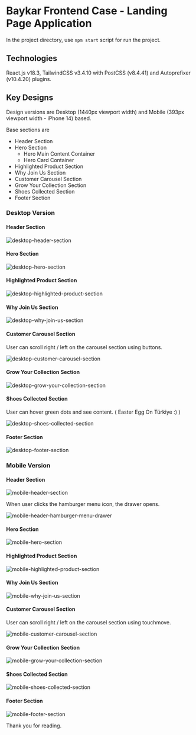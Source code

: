 # Baykar Frontend Case - Landing Page Application

In the project directory, use `npm start` script for run the project.

## Technologies

React.js v18.3, TailwindCSS v3.4.10 with PostCSS (v8.4.41) and Autoprefixer (v10.4.20) plugins.

## Key Designs

Design versions are Desktop (1440px viewport width) and Mobile (393px viewport width - iPhone 14) based.

Base sections are
- Header Section
- Hero Section
  - Hero Main Content Container
  - Hero Card Container
- Highlighted Product Section
- Why Join Us Section
- Customer Carousel Section
- Grow Your Collection Section
- Shoes Collected Section
- Footer Section

### Desktop Version

#### Header Section

![desktop-header-section](https://github.com/user-attachments/assets/b2117579-0b01-470a-9f33-165fe6806134)

#### Hero Section

![desktop-hero-section](https://github.com/user-attachments/assets/9480742e-03d0-4109-89ce-6d4a1931ab16)

#### Highlighted Product Section

![desktop-highlighted-product-section](https://github.com/user-attachments/assets/a6d3003b-af58-4b7f-a3aa-f5d94765e1f6)

#### Why Join Us Section

![desktop-why-join-us-section](https://github.com/user-attachments/assets/d9c399a5-6290-4f13-ae9b-30131bf0c277)

#### Customer Carousel Section

User can scroll right / left on the carousel section using buttons.

![desktop-customer-carousel-section](https://github.com/user-attachments/assets/b7469d0b-9fde-466f-b0a2-1dd56d85b013)

#### Grow Your Collection Section

![desktop-grow-your-collection-section](https://github.com/user-attachments/assets/6181cf31-e07f-4bf8-9130-7c0bfd4c89ff)

#### Shoes Collected Section

User can hover green dots and see content. ( Easter Egg On Türkiye :) )

![desktop-shoes-collected-section](https://github.com/user-attachments/assets/dfff139d-30ba-4282-b119-18f489fec32d)

#### Footer Section

![desktop-footer-section](https://github.com/user-attachments/assets/ae288007-e164-4c54-98ef-4618558503e3)

### Mobile Version

#### Header Section

![mobile-header-section](https://github.com/user-attachments/assets/d22aeb47-569b-4b62-a728-70c8e4f6c801)

When user clicks the hamburger menu icon, the drawer opens.

![mobile-header-hamburger-menu-drawer](https://github.com/user-attachments/assets/90d5ec74-63a9-4ad9-9737-1c3ae2e33699)

#### Hero Section

![mobile-hero-section](https://github.com/user-attachments/assets/5e12a7f5-fe92-4b2a-8bf3-985baeddb13f)

#### Highlighted Product Section

![mobile-highlighted-product-section](https://github.com/user-attachments/assets/d774e91a-9341-411e-8f9e-bd4c942d94db)

#### Why Join Us Section

![mobile-why-join-us-section](https://github.com/user-attachments/assets/a2806b1a-8407-463f-bc81-50337248d800)

#### Customer Carousel Section

User can scroll right / left on the carousel section using touchmove.

![mobile-customer-carousel-section](https://github.com/user-attachments/assets/8b81ee6e-4509-4d1a-9db9-596f15619434)

#### Grow Your Collection Section

![mobile-grow-your-collection-section](https://github.com/user-attachments/assets/1a386251-4c3d-4983-8d7c-482e8a873645)

#### Shoes Collected Section

![mobile-shoes-collected-section](https://github.com/user-attachments/assets/46e0e3c3-93c7-4f94-96ae-402c64d2c72a)

#### Footer Section

![mobile-footer-section](https://github.com/user-attachments/assets/33e6e201-deb3-44b4-9035-878a28b71035)

Thank you for reading.
